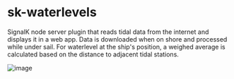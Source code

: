 # sk-waterlevels
SignalK node server plugin that reads tidal data from the internet and displays it in a web app. Data is downloaded when on shore and processed while under sail. For waterlevel at the ship's position, a weighed average is calculated based on the distance to adjacent tidal stations.


![image](https://user-images.githubusercontent.com/17980560/160256778-d773987c-b201-4065-ab25-842b08971e6d.png)

